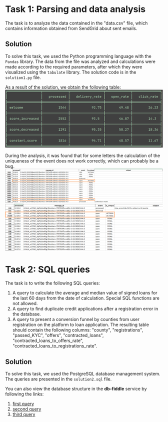# Task 1: Parsing and data analysis
The task is to analyze the data contained in the "data.csv" file, which contains information obtained from SendGrid about sent emails.

## Solution
To solve this task, we used the Python programming language with the `Pandas` library. The data from the file was analyzed and calculations were made according to the required parameters, after which they were visualized using the `tabulate` library. The solution code is in the `solution1.py` file. 

As a result of the solution, we obtain the following table:
![Result table](result_solution1.png)

During the analysis, it was found that for some letters the calculation of the uniqueness of the event does not work correctly, which can probably be a bug.
![Bug](bugs/opens_bug1.png)
![Bug](bugs/opens_bug2.png)


# Task 2: SQL queries
The task is to write the following SQL queries:

1. A query to calculate the average and median value of signed loans for the last 60 days from the date of calculation. Special SQL functions are not allowed.
2. A query to find duplicate credit applications after a registration error in the database.
3. A query to present a conversion funnel by counties from user registration on the platform to loan application. The resulting table should contain the following columns: "county", "registrations", "passed_KYC", "offers", "contracted_loans", "contracted_loans_to_offers_rate", "contracted_loans_to_registrations_rate".

## Solution
To solve this task, we used the PostgreSQL database management system. The queries are presented in the `solution2.sql` file.

You can also view the database structure in the **db-fiddle** service by following the links:
1. [first query](https://www.db-fiddle.com/f/vP8yP1psQsMd6T91q2BYfV/4)
2. [second query](https://www.db-fiddle.com/f/7DbkXvr3vGZukYwdz7jStN/4)
3. [third query](https://www.db-fiddle.com/f/3FkK12VmdaoaX2izBKmnRv/2)
